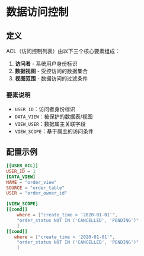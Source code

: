 
# 数据访问控制

## 定义

ACL（访问控制列表）由以下三个核心要素组成：
1. **访问者** - 系统用户身份标识
2. **数据视图** - 受控访问的数据集合
3. **视图范围** - 数据访问的过滤条件

### 要素说明
- `USER_ID`：访问者身份标识
- `DATA_VIEW`：被保护的数据表/视图
- `VIEW_USER`：数据属主关联字段
- `VIEW_SCOPE`：基于属主的访问条件

## 配置示例

```toml
[[USER_ACL]]
USER_ID = 1
[DATA_VIEW]
NAME = "order_view"
SOURCE = "order_table"
USER = "order_owner_id"

[VIEW_SCOPE]
[[cond]]
    where = ["create_time > '2020-01-01'",
    "order_status NOT IN ('CANCELLED', 'PENDING')"
    ]
[[cond]]
   where = ["create_time > '2020-01-01'",
    "order_status NOT IN ('CANCELLED', 'PENDING')"
    ]

```
